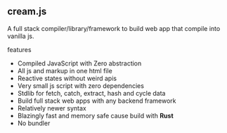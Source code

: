 ## cream.js
A full stack compiler/library/framework to build web app that compile into vanilla js.

features
- Compiled JavaScript with Zero abstraction
- All js and markup in one html file
- Reactive states without weird apis
- Very small js script with zero dependencies
- Stdlib for fetch, catch, extract, hash and cycle data
- Build full stack web apps with any backend framework
- Relatively newer syntax
- Blazingly fast and memory safe cause build with **Rust**
- No bundler